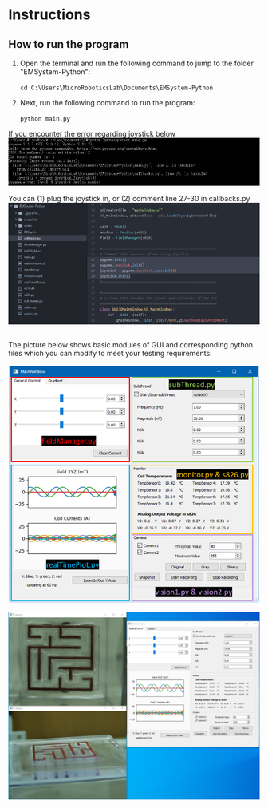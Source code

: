# Instructions

## How to run the program
1. Open the terminal and run the following command to jump to the folder "EMSystem-Python":

   `cd C:\Users\MicroRoboticsLab\Documents\EMSystem-Python`

2. Next, run the following command to run the program:

   `python main.py`
   
If you encounter the error regarding joystick below
![This is an image](/EMSystem-Python/snapshot/Error1.png)

You can (1) plug the joystick in, or (2) comment line 27-30 in callbacks.py
![This is an image](/EMSystem-Python/snapshot/Code1.png)

## 
The picture below shows basic modules of GUI and corresponding python files which you can modify to meet your testing requirements:

![This is an image](/EMSystem-Python/snapshot/GUI.png)


![This is an image](/EMSystem-Python/snapshot/GUI2.png)
